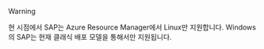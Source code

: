 
> [!WARNING]
> 현 시점에서 SAP는 Azure Resource Manager에서 Linux만 지원합니다. Windows의 SAP는 현재 클래식 배포 모델을 통해서만 지원됩니다.  
> 
> 



<!--HONumber=Nov16_HO3-->


